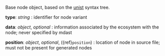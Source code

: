 Base node object, based on the [unist](https://github.com/syntax-tree/unist) syntax tree.

__type__: _string_
: identifier for node variant

__data__: _object_, _optional_
: information associated by the ecosystem with the node; never specified by mdast

__position__: _object_, _optional_, ({ref}`position`)
: location of node in source file; must not be present for generated nodes

